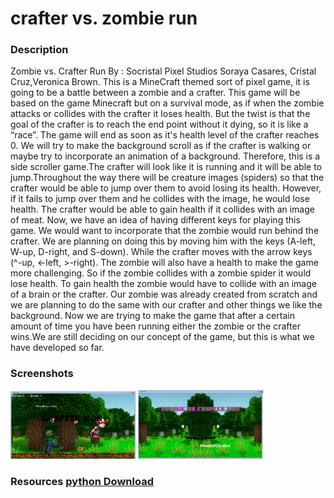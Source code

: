 <h1>crafter vs. zombie run </h1>

<h3> Description</h3>

<p>
 Zombie vs. Crafter Run                  
				By : Socristal Pixel Studios 
					   Soraya Casares, Cristal Cruz,Veronica Brown.
 	This is a MineCraft themed sort of pixel game, it is going to be a battle between a zombie and a crafter. This game will be based on the game Minecraft but on a survival mode, as if when the zombie attacks or collides with the crafter it loses health. But the twist is that the goal of the crafter is to reach the end point without it dying, so it is like a “race”. The game will end as soon as it's health level of the crafter reaches 0. We will try to make the background scroll as if the crafter is walking or maybe try to incorporate an animation of a background. Therefore, this is a side scroller game.The crafter will look like it is running and it will be able to jump.Throughout the way there  will be creature images (spiders) so that the crafter would be able to jump over them to avoid losing its health. However, if it fails to jump over them and he collides with the image, he would lose health. The crafter would be able to gain health if it collides with an image of meat. Now, we have an idea of having different keys for playing this game. We would want to incorporate that the zombie would run behind the crafter. We are planning on doing this by moving him with the keys (A-left, W-up, D-right, and S-down). While the crafter moves with the arrow keys (^-up, <-left, >-right). The zombie will also have a health to make the game more challenging. So if  the zombie collides with a zombie spider it would lose health. To gain health the zombie would have to collide with an image of a brain or the crafter. Our zombie was already created from scratch and we are planning to do the same with our crafter and other things we like the background. Now we are trying to make the game that after a certain amount of time you have been running either the zombie or the crafter wins.We are still deciding on our concept of the game, but this is what we have developed so far.

</p>

<h3>Screenshots</h3>
<img src="https://github.com/ccruz3355/Zombie-vs.-Crafter/blob/master/ZOMBIE%20VS%20CRAFTER%20RUN/CRAFTER%20WON%20PICTURE.png" width= "200px" >
<img src="https://github.com/ccruz3355/Zombie-vs.-Crafter/blob/master/ZOMBIE%20VS%20CRAFTER%20RUN/ZOMBIE%20VS%20CRAFTER%20RUN%20START.png"
 width= "200px" >

<h3> Resources<h/3>
<a href="https://www.python.org/downloads/"> python Download</a>
